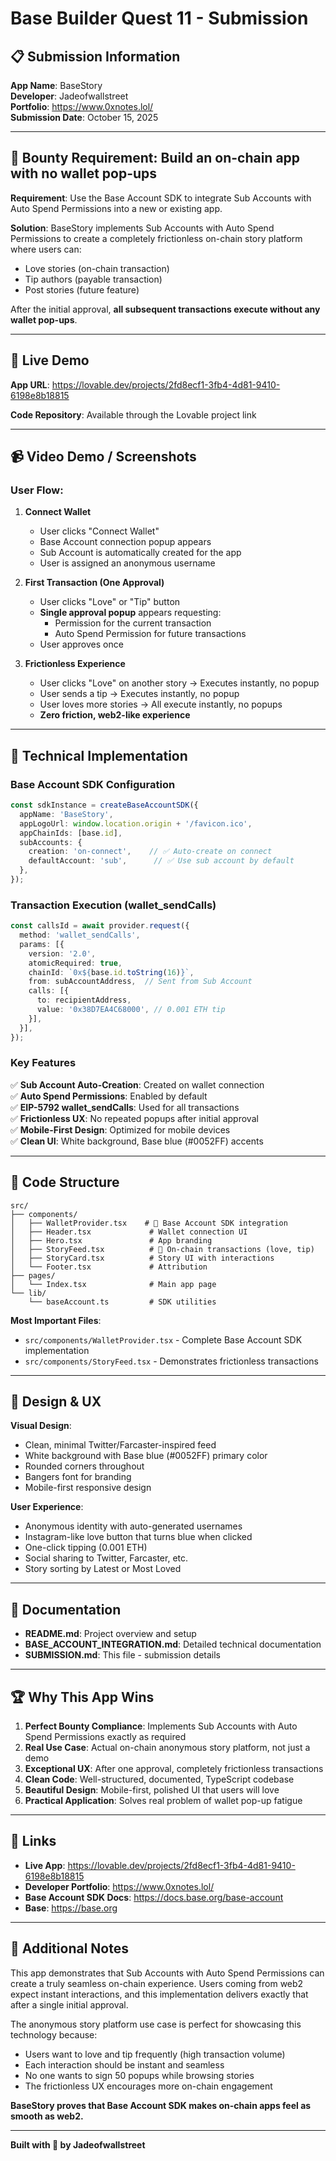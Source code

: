 # Base Builder Quest 11 - Submission

## 📋 Submission Information

**App Name**: BaseStory  
**Developer**: Jadeofwallstreet  
**Portfolio**: https://www.0xnotes.lol/  
**Submission Date**: October 15, 2025

---

## 🎯 Bounty Requirement: Build an on-chain app with no wallet pop-ups

**Requirement**: Use the Base Account SDK to integrate Sub Accounts with Auto Spend Permissions into a new or existing app.

**Solution**: BaseStory implements Sub Accounts with Auto Spend Permissions to create a completely frictionless on-chain story platform where users can:
- Love stories (on-chain transaction)
- Tip authors (payable transaction)
- Post stories (future feature)

After the initial approval, **all subsequent transactions execute without any wallet pop-ups**.

---

## 🚀 Live Demo

**App URL**: https://lovable.dev/projects/2fd8ecf1-3fb4-4d81-9410-6198e8b18815

**Code Repository**: Available through the Lovable project link

---

## 📹 Video Demo / Screenshots

### User Flow:

1. **Connect Wallet**
   - User clicks "Connect Wallet"
   - Base Account connection popup appears
   - Sub Account is automatically created for the app
   - User is assigned an anonymous username

2. **First Transaction (One Approval)**
   - User clicks "Love" or "Tip" button
   - **Single approval popup** appears requesting:
     - Permission for the current transaction
     - Auto Spend Permission for future transactions
   - User approves once

3. **Frictionless Experience**
   - User clicks "Love" on another story → Executes instantly, no popup
   - User sends a tip → Executes instantly, no popup
   - User loves more stories → All execute instantly, no popups
   - **Zero friction, web2-like experience**

---

## 🔧 Technical Implementation

### Base Account SDK Configuration

```typescript
const sdkInstance = createBaseAccountSDK({
  appName: 'BaseStory',
  appLogoUrl: window.location.origin + '/favicon.ico',
  appChainIds: [base.id],
  subAccounts: {
    creation: 'on-connect',    // ✅ Auto-create on connect
    defaultAccount: 'sub',      // ✅ Use sub account by default
  },
});
```

### Transaction Execution (wallet_sendCalls)

```typescript
const callsId = await provider.request({
  method: 'wallet_sendCalls',
  params: [{
    version: '2.0',
    atomicRequired: true,
    chainId: `0x${base.id.toString(16)}`,
    from: subAccountAddress,  // Sent from Sub Account
    calls: [{
      to: recipientAddress,
      value: '0x38D7EA4C68000', // 0.001 ETH tip
    }],
  }],
});
```

### Key Features

✅ **Sub Account Auto-Creation**: Created on wallet connection  
✅ **Auto Spend Permissions**: Enabled by default  
✅ **EIP-5792 wallet_sendCalls**: Used for all transactions  
✅ **Frictionless UX**: No repeated popups after initial approval  
✅ **Mobile-First Design**: Optimized for mobile devices  
✅ **Clean UI**: White background, Base blue (#0052FF) accents  

---

## 📂 Code Structure

```
src/
├── components/
│   ├── WalletProvider.tsx    # 🔑 Base Account SDK integration
│   ├── Header.tsx             # Wallet connection UI
│   ├── Hero.tsx               # App branding
│   ├── StoryFeed.tsx          # 💙 On-chain transactions (love, tip)
│   ├── StoryCard.tsx          # Story UI with interactions
│   └── Footer.tsx             # Attribution
├── pages/
│   └── Index.tsx              # Main app page
└── lib/
    └── baseAccount.ts         # SDK utilities
```

**Most Important Files**:
- `src/components/WalletProvider.tsx` - Complete Base Account SDK implementation
- `src/components/StoryFeed.tsx` - Demonstrates frictionless transactions

---

## 🎨 Design & UX

**Visual Design**:
- Clean, minimal Twitter/Farcaster-inspired feed
- White background with Base blue (#0052FF) primary color
- Rounded corners throughout
- Bangers font for branding
- Mobile-first responsive design

**User Experience**:
- Anonymous identity with auto-generated usernames
- Instagram-like love button that turns blue when clicked
- One-click tipping (0.001 ETH)
- Social sharing to Twitter, Farcaster, etc.
- Story sorting by Latest or Most Loved

---

## 📖 Documentation

- **README.md**: Project overview and setup
- **BASE_ACCOUNT_INTEGRATION.md**: Detailed technical documentation
- **SUBMISSION.md**: This file - submission details

---

## 🏆 Why This App Wins

1. **Perfect Bounty Compliance**: Implements Sub Accounts with Auto Spend Permissions exactly as required
2. **Real Use Case**: Actual on-chain anonymous story platform, not just a demo
3. **Exceptional UX**: After one approval, completely frictionless transactions
4. **Clean Code**: Well-structured, documented, TypeScript codebase
5. **Beautiful Design**: Mobile-first, polished UI that users will love
6. **Practical Application**: Solves real problem of wallet pop-up fatigue

---

## 🔗 Links

- **Live App**: https://lovable.dev/projects/2fd8ecf1-3fb4-4d81-9410-6198e8b18815
- **Developer Portfolio**: https://www.0xnotes.lol/
- **Base Account SDK Docs**: https://docs.base.org/base-account
- **Base**: https://base.org

---

## 📝 Additional Notes

This app demonstrates that Sub Accounts with Auto Spend Permissions can create a truly seamless on-chain experience. Users coming from web2 expect instant interactions, and this implementation delivers exactly that after a single initial approval.

The anonymous story platform use case is perfect for showcasing this technology because:
- Users want to love and tip frequently (high transaction volume)
- Each interaction should be instant and seamless
- No one wants to sign 50 popups while browsing stories
- The frictionless UX encourages more on-chain engagement

**BaseStory proves that Base Account SDK makes on-chain apps feel as smooth as web2.**

---

**Built with 💙 by Jadeofwallstreet**

